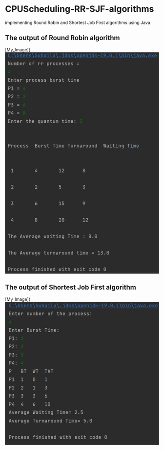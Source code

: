 # CPUScheduling-RR-SJF-algorithms
implementing Round Robin and Shortest Job First algorithms using Java
## The output of Round Robin algorithm
[My_Image](![Screenshot_2](RR.png)
## The output of Shortest Job First algorithm
[My_Image](![Screenshot_3](SJF.png)
